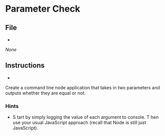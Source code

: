 # Parameter Check

## File

* 
*None*

## Instructions

* 
Create a command line node application 
that takes in two parameters and outputs 
whether they are equal or not.

### Hints

* S
tart by simply logging the value of each argument to console. T
hen use your usual JavaScript approach (recall that Node is still just JavaScript).
